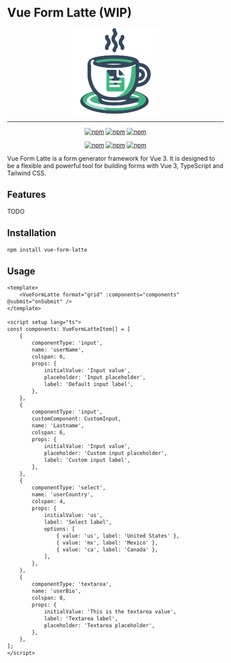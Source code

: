 # Vue Form Latte (WIP)

<div id="header" align="center">
<img src='public/logo.png' width='200' />

<hr />

[![npm](https://img.shields.io/npm/v/vue-form-latte)](https://www.npmjs.com/package/vue-form-latte)
[![npm](https://img.shields.io/npm/dt/vue-form-latte)](https://www.npmjs.com/package/vue-form-latte)
[![npm](https://img.shields.io/npm/l/vue-form-latte)](https://www.npmjs.com/package/vue-form-latte)

[![npm](https://img.shields.io/badge/Tailwind_CSS-38B2AC?style=for-the-badge&logo=tailwind-css&logoColor=white)](https://www.npmjs.com/package/vue-form-latte)
[![npm](https://img.shields.io/badge/Vue.js-35495E?style=for-the-badge&logo=vue.js&logoColor=4FC08D)](https://www.npmjs.com/package/vue-form-latte)
[![npm](https://img.shields.io/badge/TypeScript-007ACC?style=for-the-badge&logo=typescript&logoColor=white)](https://www.npmjs.com/package/vue-form-latte)

</div>

Vue Form Latte is a form generator framework for Vue 3. It is designed to be a flexible and powerful tool for building forms with Vue 3, TypeScript and Tailwind CSS.

## Features

TODO

## Installation

```bash
npm install vue-form-latte
```

## Usage

```vue
<template>
	<VueFormLatte format="grid" :components="components" @submit="onSubmit" />
</template>

<script setup lang="ts">
const components: VueFormLatteItem[] = [
	{
		componentType: 'input',
		name: 'userName',
		colspan: 6,
		props: {
			initialValue: 'Input value',
			placeholder: 'Input placeholder',
			label: 'Default input label',
		},
	},
	{
		componentType: 'input',
		customComponent: CustomInput,
		name: 'Lastname',
		colspan: 6,
		props: {
			initialValue: 'Input value',
			placeholder: 'Custom input placeholder',
			label: 'Custom input label',
		},
	},
	{
		componentType: 'select',
		name: 'userCountry',
		colspan: 4,
		props: {
			initialValue: 'us',
			label: 'Select label',
			options: [
				{ value: 'us', label: 'United States' },
				{ value: 'mx', label: 'Mexico' },
				{ value: 'ca', label: 'Canada' },
			],
		},
	},
	{
		componentType: 'textarea',
		name: 'userBio',
		colspan: 8,
		props: {
			initialValue: 'This is the textarea value',
			label: 'Textarea label',
			placeholder: 'Textarea placeholder',
		},
	},
];
</script>
```
